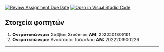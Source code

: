 [![Review Assignment Due Date](https://classroom.github.com/assets/deadline-readme-button-24ddc0f5d75046c5622901739e7c5dd533143b0c8e959d652212380cedb1ea36.svg)](https://classroom.github.com/a/AaEhZflN)
[![Open in Visual Studio Code](https://classroom.github.com/assets/open-in-vscode-718a45dd9cf7e7f842a935f5ebbe5719a5e09af4491e668f4dbf3b35d5cca122.svg)](https://classroom.github.com/online_ide?assignment_repo_id=11174805&assignment_repo_type=AssignmentRepo)
## Στοιχεία φοιτητών

 1. **Ονοματεπώνυμο:** 
	Σάββας Στούππος
    **ΑΜ:** 
	2022201800191
 2. **Ονοματεπώνυμο:** 
	Αναστασία Τσάκαλου
    **ΑΜ:** 
	2022201900226

---
